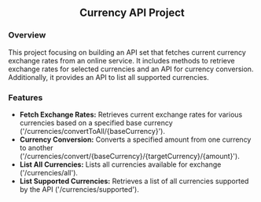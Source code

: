 <h2 align="center">Currency API Project</h2>

### Overview
This project focusing on building an API set that fetches current currency exchange rates from an online service. 
It includes methods to retrieve exchange rates for selected currencies and an API for currency conversion. 
Additionally, it provides an API to list all supported currencies.

### Features
- **Fetch Exchange Rates:** Retrieves current exchange rates for various currencies based on a specified base currency ('/currencies/convertToAll/{baseCurrency}').
- **Currency Conversion:** Converts a specified amount from one currency to another ('/currencies/convert/{baseCurrency}/{targetCurrency}/{amount}').
- **List All Currencies:** Lists all currencies available for exchange ('/currencies/all').
- **List Supported Currencies:** Retrieves a list of all currencies supported by the API ('/currencies/supported').

